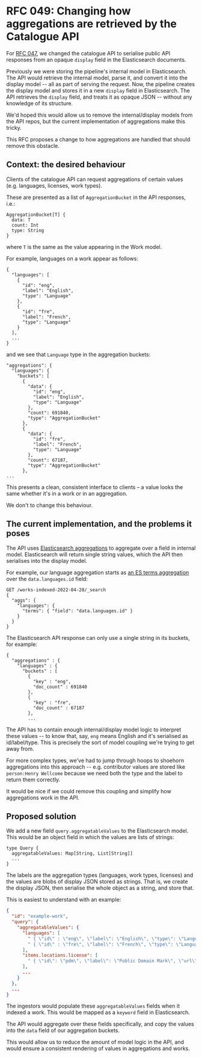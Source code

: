 # RFC 049: Changing how aggregations are retrieved by the Catalogue API

For [RFC 047], we changed the catalogue API to serialise public API responses from an opaque `display` field in the Elasticsearch documents.

Previously we were storing the pipeline's internal model in Elasticsearch.
The API would retrieve the internal model, parse it, and convert it into the display model -- all as part of serving the request.
Now, the pipeline creates the display model and stores it in a new `display` field in Elasticsearch.
The API retrieves the `display` field, and treats it as opaque JSON -- without any knowledge of its structure.

We'd hoped this would allow us to remove the internal/display models from the API repos, but the current implementation of aggregations make this tricky.

This RFC proposes a change to how aggregations are handled that should remove this obstacle.

[RFC 047]: ./047-catalogue-api-index-structure.md



## Context: the desired behaviour

Clients of the catalogue API can request aggregations of certain values (e.g. languages, licenses, work types).

These are presented as a list of `AggregationBucket` in the API responses, i.e.:

```
AggregationBucket[T] {
  data: T
  count: Int
  type: String
}
```

where `T` is the same as the value appearing in the Work model.

For example, languages on a work appear as follows:

```
{
  "languages": [
    {
      "id": "eng",
      "label": "English",
      "type": "Language"
    },
    {
      "id": "fre",
      "label": "French",
      "type": "Language"
    }
  ],
  ...
}
```

and we see that `Language` type in the aggregation buckets:

```
"aggregations": {
  "languages": {
    "buckets": [
      {
        "data": {
          "id": "eng",
          "label": "English",
          "type": "Language"
        },
        "count": 691840,
        "type": "AggregationBucket"
      },
      {
        "data": {
          "id": "fre",
          "label": "French",
          "type": "Language"
        },
        "count": 67187,
        "type": "AggregationBucket"
      },
...
```

This presents a clean, consistent interface to clients – a value looks the same whether it's in a work or in an aggregation.

We don't to change this behaviour.



## The current implementation, and the problems it poses

The API uses [Elasticsearch aggregations][es_aggs] to aggregate over a field in internal model.
Elasticsearch will return single string values, which the API then serialises into the display model.

For example, our language aggregation starts as [an ES terms aggregation][terms_agg] over the `data.languages.id` field:

```http
GET /works-indexed-2022-04-28/_search
{
  "aggs": {
    "languages": {
      "terms": { "field": "data.languages.id" }
    }
  }
}
```

The Elasticsearch API response can only use a single string in its buckets, for example:

```
{
  "aggregations" : {
    "languages" : {
      "buckets" : [
        {
          "key" : "eng",
          "doc_count" : 691840
        },
        {
          "key" : "fre",
          "doc_count" : 67187
        },
        ...
```

The API has to contain enough internal/display model logic to interpret these values -- to know that, say, `eng` means English and it's serialised as id/label/type.
This is precisely the sort of model coupling we're trying to get away from.

For more complex types, we've had to jump through hoops to shoehorn aggregations into this approach -- e.g. contributor values are stored like `person:Henry Wellcome` because we need both the type and the label to return them correctly.

It would be nice if we could remove this coupling and simplify how aggregations work in the API.

[es_aggs]: https://www.elastic.co/guide/en/elasticsearch/reference/current/search-aggregations.html
[terms_agg]: https://www.elastic.co/guide/en/elasticsearch/reference/current/search-aggregations-bucket-terms-aggregation.html



## Proposed solution

We add a new field `query.aggregatableValues` to the Elasticsearch model.
This would be an object field in which the values are lists of strings:

```
type Query {
  aggregatableValues: Map[String, List[String]]
  ...
}
```

The labels are the aggregation types (languages, work types, licenses) and the values are blobs of display JSON stored as strings.
That is, we create the display JSON, then serialise the whole object as a string, and store that.

This is easiest to understand with an example:

```json
{
  "id": "example-work",
  "query": {
    "aggregatableValues": {
      "languages": [
        " { \"id\" : \"eng\", \"label\": \"English\", \"type\": \"Language\" } ",
        " { \"id\" : \"fre\", \"label\": \"French\", \"type\": \"Language\" } "
      ],
      "items.locations.license": [
        " { \"id\": \"pdm\", \"label\": \"Public Domain Mark\", \"url\": \"https://creativecommons.org/share-your-work/public-domain/pdm/\", \"type\": \"License\" } "
      ],
      ...
    }
  },
  ...
}
```

The ingestors would populate these `aggregatableValues` fields when it indexed a work.
This would be mapped as a `keyword` field in Elasticsearch.

The API would aggregate over these fields specifically, and copy the values into the `data` field of our aggregation buckets.

This would allow us to reduce the amount of model logic in the API, and would ensure a consistent rendering of values in aggregations and works.
